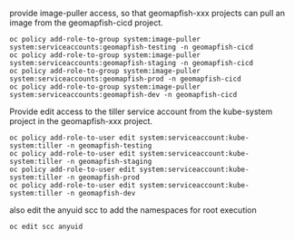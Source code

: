 provide image-puller access, so that geomapfish-xxx projects can pull an image from the geomapfish-cicd project.

```
oc policy add-role-to-group system:image-puller system:serviceaccounts:geomapfish-testing -n geomapfish-cicd
oc policy add-role-to-group system:image-puller system:serviceaccounts:geomapfish-staging -n geomapfish-cicd
oc policy add-role-to-group system:image-puller system:serviceaccounts:geomapfish-prod -n geomapfish-cicd
oc policy add-role-to-group system:image-puller system:serviceaccounts:geomapfish-dev -n geomapfish-cicd
```

Provide edit access to the tiller service account from the kube-system project in the geomapfish-xxx project.

```
oc policy add-role-to-user edit system:serviceaccount:kube-system:tiller -n geomapfish-testing
oc policy add-role-to-user edit system:serviceaccount:kube-system:tiller -n geomapfish-staging
oc policy add-role-to-user edit system:serviceaccount:kube-system:tiller -n geomapfish-prod
oc policy add-role-to-user edit system:serviceaccount:kube-system:tiller -n geomapfish-dev
```

also edit the anyuid scc to add the namespaces for root execution
```
oc edit scc anyuid
```


